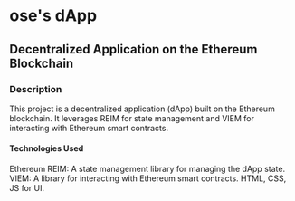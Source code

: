 # ose's dApp
## Decentralized Application on the Ethereum Blockchain
### Description
This project is a decentralized application (dApp) built on the Ethereum blockchain. It leverages REIM for state management and VIEM for interacting with Ethereum smart contracts.
#### Technologies Used
Ethereum
REIM: A state management library for managing the dApp state.
VIEM: A library for interacting with Ethereum smart contracts.
HTML, CSS, JS for UI.
